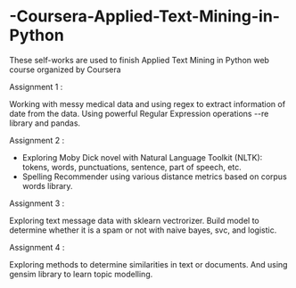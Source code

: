# -Coursera-Applied-Text-Mining-in-Python

These self-works are used to finish Applied Text Mining in Python web course organized by Coursera


Assignment 1 :

Working with messy medical data and using regex to extract information of date from the data. Using powerful Regular Expression operations --re library and pandas.


Assignment 2 :

<ul>
  <li> Exploring Moby Dick novel with Natural Language Toolkit (NLTK): tokens, words, punctuations, sentence, part of speech, etc.</li>
  <li> Spelling Recommender using various distance metrics based on corpus words library.</li>
</ul>

Assignment 3 :

Exploring text message data with sklearn vectrorizer. Build model to determine whether it is a spam or not with naive bayes, svc, and logistic.

Assignment 4 :

Exploring methods to determine similarities in text or documents. And using gensim library to learn topic modelling.
